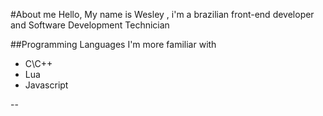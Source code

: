 #About me
Hello, My name is Wesley , i'm a brazilian front-end developer and Software Development Technician

##Programming Languages
I'm more familiar with
- C\C++
- Lua
- Javascript


--


